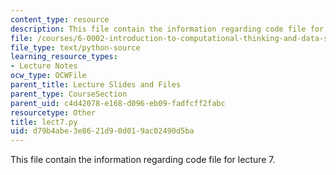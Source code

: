 ```yaml
---
content_type: resource
description: This file contain the information regarding code file for lecture 7.
file: /courses/6-0002-introduction-to-computational-thinking-and-data-science-fall-2016/d79b4abe3e8621d90d019ac02490d5ba_lect7.py
file_type: text/python-source
learning_resource_types:
- Lecture Notes
ocw_type: OCWFile
parent_title: Lecture Slides and Files
parent_type: CourseSection
parent_uid: c4d42078-e168-d096-eb09-fadfcff2fabc
resourcetype: Other
title: lect7.py
uid: d79b4abe-3e86-21d9-0d01-9ac02490d5ba
---
```

This file contain the information regarding code file for lecture 7.

